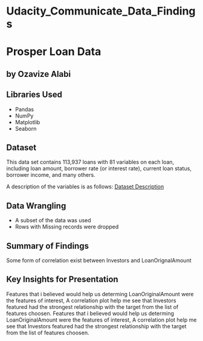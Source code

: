 

# Udacity_Communicate_Data_Findings

# Prosper Loan Data
## by Ozavize Alabi


## Libraries Used
- Pandas
- NumPy
- Matplotlib
- Seaborn

## Dataset

This data set contains 113,937 loans with 81 variables on each loan, including loan amount, borrower rate (or interest rate), current loan status, borrower income, and many others.

A description of the variables is as follows: [Dataset Description](https://www.google.com/url?q=https://docs.google.com/spreadsheet/ccc?key%3D0AllIqIyvWZdadDd5NTlqZ1pBMHlsUjdrOTZHaVBuSlE%26usp%3Dsharing&sa=D&ust=1554486256024000)

## Data Wrangling
- A subset of the data was used
- Rows with Missing records were dropped

## Summary of Findings
Some form of correlation exist between Investors and LoanOrignalAmount

## Key Insights for Presentation
Features that i believed would help us determing LoanOriginalAmount were the features of interest, A correlation plot help me see that Investors featured had the strongest relationship with the target from the list of features choosen.
Features that i believed would help us determing LoanOriginalAmount were the features of interest, A correlation plot help me see that Investors featured had the strongest relationship with the target from the list of features choosen.

